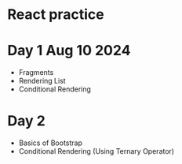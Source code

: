# React practice 

# Day 1 Aug 10 2024
  - Fragments 
  - Rendering List 
  - Conditional Rendering 


# Day 2 
  - Basics of Bootstrap 
  - Conditional Rendering (Using Ternary Operator)